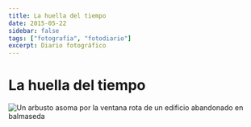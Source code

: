 ```yaml
---
title: La huella del tiempo
date: 2015-05-22
sidebar: false
tags: ["fotografía", "fotodiario"]
excerpt: Diario fotográfico
---
```


# La huella del tiempo

<img src="~@images/la-huella-del-tiempo.jpg" alt="Un arbusto asoma por la ventana rota de un edificio abandonado en balmaseda" />
